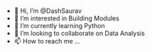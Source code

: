 - 👋 Hi, I’m @DashSaurav
- 👀 I’m interested in Building Modules
- 🌱 I’m currently learning Python
- 💞️ I’m looking to collaborate on Data Analysis
- 📫 How to reach me ...

<!---
DashSaurav/DashSaurav is a ✨ special ✨ repository because its `README.md` (this file) appears on your GitHub profile.
You can click the Preview link to take a look at your changes.
--->
